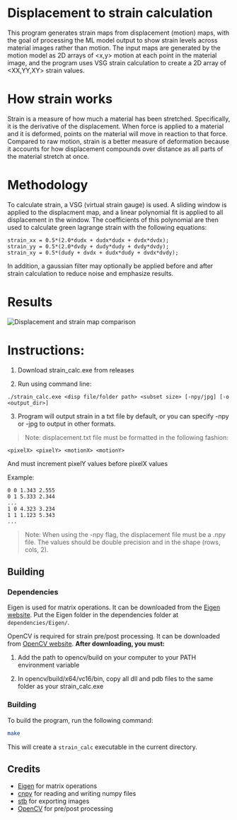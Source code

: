 # Displacement to strain calculation

This program generates strain maps from displacement (motion) maps, with the goal of processing the ML model output to show strain levels across material images rather than motion. The input maps are generated by the motion model as 2D arrays of <x,y> motion at each point in the material image, and the program uses VSG strain calculation to create a 2D array of <XX,YY,XY> strain values. 

# How strain works

Strain is a measure of how much a material has been stretched. Specifically, it is the derivative of the displacement. When force is applied to a material and it is deformed, points on the material will move in reaction to that force. Compared to raw motion, strain is a better measure of deformation because it accounts for how displacement compounds over distance as all parts of the material stretch at once.

# Methodology

To calculate strain, a VSG (virtual strain gauge) is used. A sliding window is applied to the displacment map, and a linear polynomial fit is applied to all displacement in the window. The coefficients of this polynomial are then used to calculate green lagrange strain with the following equations:

```
strain_xx = 0.5*(2.0*dudx + dudx*dudx + dvdx*dvdx);
strain_yy = 0.5*(2.0*dvdy + dudy*dudy + dvdy*dvdy);
strain_xy = 0.5*(dudy + dvdx + dudx*dudy + dvdx*dvdy);
```

In addition, a gaussian filter may optionally be applied before and after strain calculation to reduce noise and emphasize results.

# Results

![Displacement and strain map comparison](https://i.ibb.co/bg7qw2By/Figure-1-2.png)

# Instructions:

1. Download strain_calc.exe from releases

2. Run using command line:

```
./strain_calc.exe <disp file/folder path> <subset size> [-npy/jpg] [-o <output_dir>]
```

3. Program will output strain in a txt file by default, or you can specify -npy or -jpg to output in other formats.

> Note: displacement.txt file must be formatted in the following fashion:

```
<pixelX> <pixelY> <motionX> <motionY>

```
And must increment pixelY values before pixelX values

Example:

```
0 0 1.343 2.555
0 1 5.333 2.344
...
1 0 4.323 3.234
1 1 1.123 5.343 
...
```

> Note: When using the -npy flag, the displacement file must be a .npy file. The values should be double precision and in the shape (rows, cols, 2).



## Building

### Dependencies

Eigen is used for matrix operations. It can be downloaded from the [Eigen website](http://eigen.tuxfamily.org/index.php).
Put the Eigen folder in the dependencies folder at `dependencies/Eigen/`.

OpenCV is required for strain pre/post processing. It can be downloaded from [OpenCV website](https://opencv.org/releases/).
**After downloading, you must:**

1. Add the path to opencv/build on your computer to your PATH environment variable

2. In opencv/build/x64/vc16/bin, copy all dll and pdb files to the same folder as your strain_calc.exe

### Building

To build the program, run the following command:

```bash
make
```

This will create a `strain_calc` executable in the current directory.


## Credits

- [Eigen](http://eigen.tuxfamily.org/index.php) for matrix operations
- [cnpy](https://github.com/rogersce/cnpy) for reading and writing numpy files
- [stb](https://github.com/nothings/stb/tree/master) for exporting images
- [OpenCV](https://github.com/opencv/opencv/tree/4.11.0) for pre/post processing
